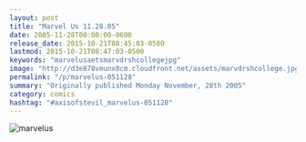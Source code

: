 ```yaml
---
layout: post
title: "Marvel Us 11.28.05"
date: 2005-11-28T00:00:00-0600
release_date: 2015-10-21T08:45:03-0500
lastmod: 2015-10-21T08:47:03-0500
keywords: "marvelusaetsmarvdrshcollegejpg"
image: "http://d3e878vmunx8cm.cloudfront.net/assets/marvdrshcollege.jpg"
permalink: "/p/marvelus-051128"
summary: "Originally published Monday November, 28th 2005"
category: comics
hashtag: "#axisofstevil_marvelus-051128"
---
```


![marvelus](http://d3e878vmunx8cm.cloudfront.net/assets/marvdrshcollege.jpg)
